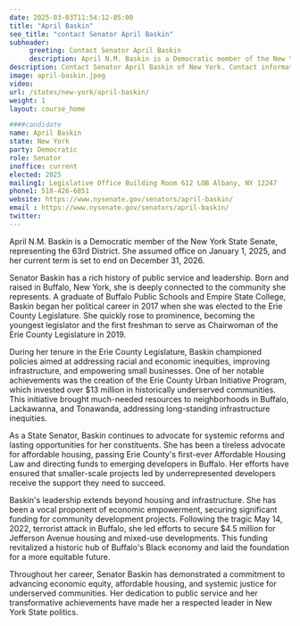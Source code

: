 ```yaml
---
date: 2025-03-03T11:54:12-05:00
title: "April Baskin"
seo_title: "contact Senator April Baskin"
subheader:
     greeting: Contact Senator April Baskin
     description: April N.M. Baskin is a Democratic member of the New York State Senate, representing the 63rd District. She assumed office on January 1, 2025, and her current term is set to end on December 31, 2026.
description: Contact Senator April Baskin of New York. Contact information for April Baskin includes email address, phone number, and mailing address.
image: april-baskin.jpeg
video:
url: /states/new-york/april-baskin/
weight: 1
layout: course_home

####candidate
name: April Baskin
state: New York
party: Democratic
role: Senator
inoffice: current
elected: 2025
mailing1: Legislative Office Building Room 612 LOB Albany, NY 12247
phone1: 518-426-6851 
website: https://www.nysenate.gov/senators/april-baskin/
email : https://www.nysenate.gov/senators/april-baskin/
twitter: 
---
```

April N.M. Baskin is a Democratic member of the New York State Senate, representing the 63rd District. She assumed office on January 1, 2025, and her current term is set to end on December 31, 2026.

Senator Baskin has a rich history of public service and leadership. Born and raised in Buffalo, New York, she is deeply connected to the community she represents. A graduate of Buffalo Public Schools and Empire State College, Baskin began her political career in 2017 when she was elected to the Erie County Legislature. She quickly rose to prominence, becoming the youngest legislator and the first freshman to serve as Chairwoman of the Erie County Legislature in 2019.

During her tenure in the Erie County Legislature, Baskin championed policies aimed at addressing racial and economic inequities, improving infrastructure, and empowering small businesses. One of her notable achievements was the creation of the Erie County Urban Initiative Program, which invested over $13 million in historically underserved communities. This initiative brought much-needed resources to neighborhoods in Buffalo, Lackawanna, and Tonawanda, addressing long-standing infrastructure inequities.

As a State Senator, Baskin continues to advocate for systemic reforms and lasting opportunities for her constituents. She has been a tireless advocate for affordable housing, passing Erie County's first-ever Affordable Housing Law and directing funds to emerging developers in Buffalo. Her efforts have ensured that smaller-scale projects led by underrepresented developers receive the support they need to succeed.

Baskin's leadership extends beyond housing and infrastructure. She has been a vocal proponent of economic empowerment, securing significant funding for community development projects. Following the tragic May 14, 2022, terrorist attack in Buffalo, she led efforts to secure $4.5 million for Jefferson Avenue housing and mixed-use developments. This funding revitalized a historic hub of Buffalo's Black economy and laid the foundation for a more equitable future.

Throughout her career, Senator Baskin has demonstrated a commitment to advancing economic equity, affordable housing, and systemic justice for underserved communities. Her dedication to public service and her transformative achievements have made her a respected leader in New York State politics.
